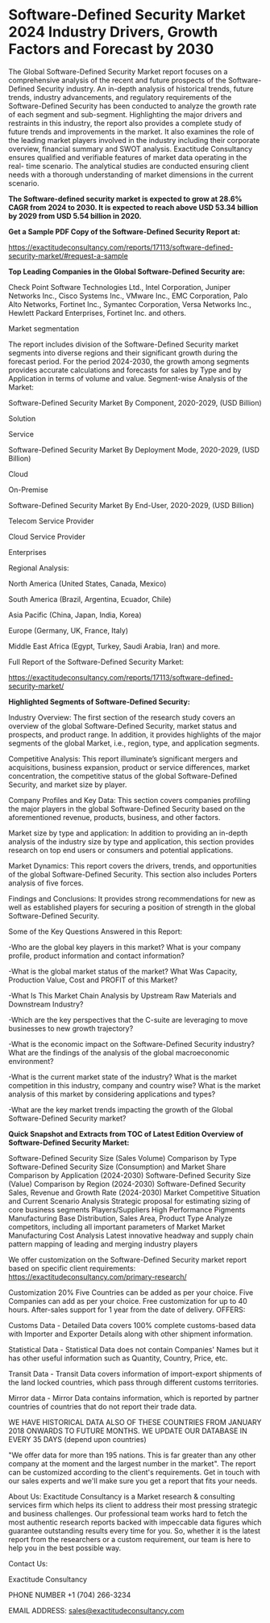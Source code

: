 # Software-Defined Security Market 2024 Industry Drivers, Growth Factors and Forecast by 2030

The Global Software-Defined Security Market report focuses on a comprehensive analysis of the recent and future prospects of the Software-Defined Security industry. An in-depth analysis of historical trends, future trends, industry advancements, and regulatory requirements of the Software-Defined Security has been conducted to analyze the growth rate of each segment and sub-segment. Highlighting the major drivers and restraints in this industry, the report also provides a complete study of future trends and improvements in the market. It also examines the role of the leading market players involved in the industry including their corporate overview, financial summary and SWOT analysis. Exactitude Consultancy ensures qualified and verifiable features of market data operating in the real- time scenario. The analytical studies are conducted ensuring client needs with a thorough understanding of market dimensions in the current scenario.

**The Software-defined security market is expected to grow at 28.6% CAGR from 2024 to 2030. It is expected to reach above USD 53.34 billion by 2029 from USD 5.54 billion in 2020.**

**Get a Sample PDF Copy of the Software-Defined Security Report at:**

https://exactitudeconsultancy.com/reports/17113/software-defined-security-market/#request-a-sample

**Top Leading Companies in the Global Software-Defined Security are:**

Check Point Software Technologies Ltd., Intel Corporation, Juniper Networks Inc., Cisco Systems Inc., VMware Inc., EMC Corporation, Palo Alto Networks, Fortinet Inc., Symantec Corporation, Versa Networks Inc., Hewlett Packard Enterprises, Fortinet Inc. and others.

Market segmentation

The report includes division of the Software-Defined Security market segments into diverse regions and their significant growth during the forecast period. For the period 2024-2030, the growth among segments provides accurate calculations and forecasts for sales by Type and by Application in terms of volume and value. Segment-wise Analysis of the Market:

Software-Defined Security Market By Component, 2020-2029, (USD Billion)

Solution

Service

Software-Defined Security Market By Deployment Mode, 2020-2029, (USD Billion)

Cloud

On-Premise

Software-Defined Security Market By End-User, 2020-2029, (USD Billion)

Telecom Service Provider

Cloud Service Provider

Enterprises

Regional Analysis:

North America (United States, Canada, Mexico)

South America (Brazil, Argentina, Ecuador, Chile)

Asia Pacific (China, Japan, India, Korea)

Europe (Germany, UK, France, Italy)

Middle East Africa (Egypt, Turkey, Saudi Arabia, Iran) and more.

Full Report of the Software-Defined Security Market:

https://exactitudeconsultancy.com/reports/17113/software-defined-security-market/

**Highlighted Segments of Software-Defined Security:**

Industry Overview: The first section of the research study covers an overview of the global Software-Defined Security, market status and prospects, and product range. In addition, it provides highlights of the major segments of the global Market, i.e., region, type, and application segments.

Competitive Analysis: This report illuminate’s significant mergers and acquisitions, business expansion, product or service differences, market concentration, the competitive status of the global Software-Defined Security, and market size by player.

Company Profiles and Key Data: This section covers companies profiling the major players in the global Software-Defined Security based on the aforementioned revenue, products, business, and other factors.

Market size by type and application: In addition to providing an in-depth analysis of the industry size by type and application, this section provides research on top end users or consumers and potential applications.

Market Dynamics: This report covers the drivers, trends, and opportunities of the global Software-Defined Security. This section also includes Porters analysis of five forces.

Findings and Conclusions: It provides strong recommendations for new as well as established players for securing a position of strength in the global Software-Defined Security.

Some of the Key Questions Answered in this Report:

-Who are the global key players in this market? What is your company profile, product information and contact information?

-What is the global market status of the market? What Was Capacity, Production Value, Cost and PROFIT of this Market?

-What Is This Market Chain Analysis by Upstream Raw Materials and Downstream Industry?

-Which are the key perspectives that the C-suite are leveraging to move businesses to new growth trajectory?

-What is the economic impact on the Software-Defined Security industry? What are the findings of the analysis of the global macroeconomic environment?

-What is the current market state of the industry? What is the market competition in this industry, company and country wise? What is the market analysis of this market by considering applications and types?

-What are the key market trends impacting the growth of the Global Software-Defined Security market?

**Quick Snapshot and Extracts from TOC of Latest Edition Overview of Software-Defined Security Market:**

Software-Defined Security Size (Sales Volume) Comparison by Type
Software-Defined Security Size (Consumption) and Market Share Comparison by Application (2024-2030)
Software-Defined Security Size (Value) Comparison by Region (2024-2030)
Software-Defined Security Sales, Revenue and Growth Rate (2024-2030)
Market Competitive Situation and Current Scenario Analysis
Strategic proposal for estimating sizing of core business segments
Players/Suppliers High Performance Pigments Manufacturing Base Distribution, Sales Area, Product Type
Analyze competitors, including all important parameters of Market
Market Manufacturing Cost Analysis
Latest innovative headway and supply chain pattern mapping of leading and merging industry players


We offer customization on the Software-Defined Security market report based on specific client requirements:  https://exactitudeconsultancy.com/primary-research/

Customization 20%
Five Countries can be added as per your choice.
Five Companies can add as per your choice.
Free customization for up to 40 hours.
After-sales support for 1 year from the date of delivery.
OFFERS:

Customs Data - Detailed Data covers 100% complete customs-based data with Importer and Exporter Details along with other shipment information.

Statistical Data - Statistical Data does not contain Companies' Names but it has other useful information such as Quantity, Country, Price, etc.

Transit Data - Transit Data covers information of import-export shipments of the land locked countries, which pass through different customs territories.

Mirror data - Mirror Data contains information, which is reported by partner countries of countries that do not report their trade data.

WE HAVE HISTORICAL DATA ALSO OF THESE COUNTRIES FROM JANUARY 2018 ONWARDS TO FUTURE MONTHS. WE UPDATE OUR DATABASE IN EVERY 35 DAYS (depend upon countries)

"We offer data for more than 195 nations. This is far greater than any other company at the moment and the largest number in the market". The report can be customized according to
the client's requirements. Get in touch with our sales experts and we'll make sure you get a report that fits your needs.

About Us:
Exactitude Consultancy is a Market research & consulting services firm which helps its client to address their most pressing strategic and business challenges. Our professional team works hard to fetch the most authentic research reports backed with impeccable data figures which guarantee outstanding results every time for you. So, whether it is the latest report from the researchers or a custom requirement, our team is here to help you in the best possible way.

Contact Us:

Exactitude Consultancy

PHONE NUMBER +1 (704) 266-3234

EMAIL ADDRESS: sales@exactitudeconsultancy.com
